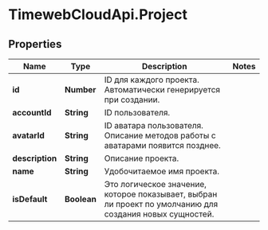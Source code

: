 # TimewebCloudApi.Project

## Properties

Name | Type | Description | Notes
------------ | ------------- | ------------- | -------------
**id** | **Number** | ID для каждого проекта. Автоматически генерируется при создании. | 
**accountId** | **String** | ID пользователя. | 
**avatarId** | **String** | ID аватара пользователя. Описание методов работы с аватарами появится позднее. | 
**description** | **String** | Описание проекта. | 
**name** | **String** | Удобочитаемое имя проекта. | 
**isDefault** | **Boolean** | Это логическое значение, которое показывает, выбран ли проект по умолчанию для создания новых сущностей. | 


